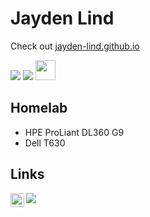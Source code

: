 # Jayden Lind

Check out [jayden-lind.github.io](https://jayden-lind.github.io/)

<a href="https://www.docker.com/" title="Docker"><img src="https://raw.githubusercontent.com/hussainweb/hussainweb/main/icons/docker.png" /></a>
<a href="https://www.python.org/" title="Python"><img src="https://raw.githubusercontent.com/hussainweb/hussainweb/main/icons/python.png" /></a>
<a href="https://kubernetes.io/" title="Kubernetes"><img src="https://upload.wikimedia.org/wikipedia/commons/3/39/Kubernetes_logo_without_workmark.svg" width="32" height="32"/></a>

## Homelab
* HPE ProLiant DL360 G9
* Dell T630

## Links
<a href="https://www.linkedin.com/in/jayden-lind/">
  <img align="left" alt="Jayden's LinkedIn" width="22px" src="https://raw.githubusercontent.com/peterthehan/peterthehan/master/assets/linkedin.svg" />
</a>
<a target="_blank" href="https://jayden-lind.github.io"><img src="https://img.shields.io/badge/-WEB-FF4088?style=for-the-badge&logo=Hugo&logoColor=white"></img></a>	

